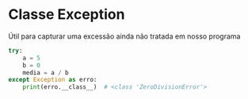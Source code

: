 # Classe Exception


Útil para capturar uma excessão ainda não tratada em nosso programa


````python
try:
    a = 5
    b = 0
    media = a / b
except Exception as erro:
    print(erro.__class__)  # <class 'ZeroDivisionError'>
````
